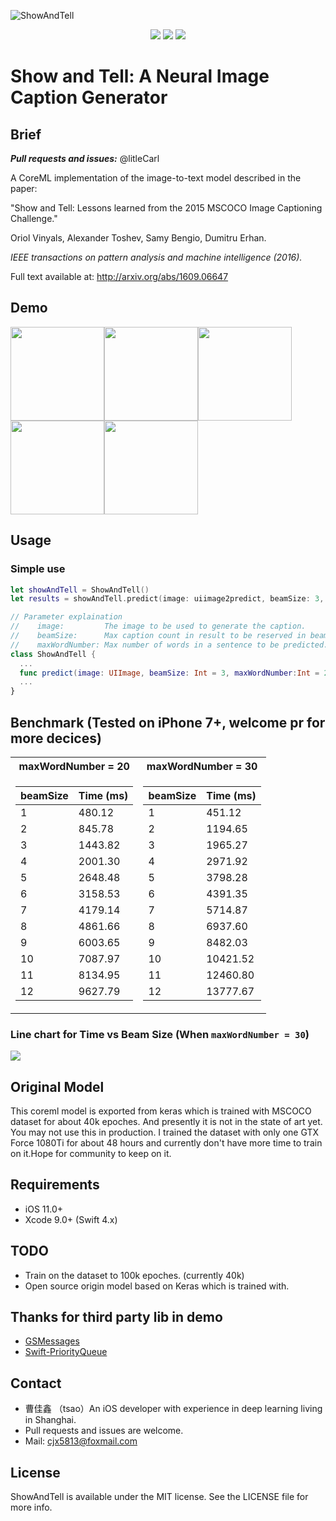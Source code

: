 ![ShowAndTell](https://github.com/litleCarl/ShowAndTell/blob/master/DemoImages/showAndTell.png)

<p align="center">
<a href="https://developer.apple.com/swift"><img src="https://img.shields.io/badge/language-swift4-f48041.svg?style=flat"></a>
<a href="https://developer.apple.com/ios"><img src="https://img.shields.io/badge/platform-iOS%2011%2B-blue.svg?style=flat"></a>
<a href="https://github.com/wxxsw/GSMessages/tree/1.0.0"><img src="https://img.shields.io/badge/release-1.0.0-blue.svg"></a>
</p>

# Show and Tell: A Neural Image Caption Generator 

## Brief

***Pull requests and issues:*** 
@litleCarl

A CoreML implementation of the image-to-text model described in the paper:

"Show and Tell: Lessons learned from the 2015 MSCOCO Image Captioning
Challenge."

Oriol Vinyals, Alexander Toshev, Samy Bengio, Dumitru Erhan.

*IEEE transactions on pattern analysis and machine intelligence (2016).*

Full text available at: http://arxiv.org/abs/1609.06647

## Demo
<img src="https://github.com/LitleCarl/ShowAndTell/blob/master/DemoImages/demo_5.png" width="150" ><img src="https://github.com/LitleCarl/ShowAndTell/blob/master/DemoImages/demo_2.png" width="150" ><img src="https://github.com/LitleCarl/ShowAndTell/blob/master/DemoImages/demo_3.png" width="150" ><img src="https://github.com/LitleCarl/ShowAndTell/blob/master/DemoImages/demo_4.png" width="150" ><img src="https://github.com/LitleCarl/ShowAndTell/blob/master/DemoImages/demo_6.png" width="150" >


## Usage

### Simple use
```Swift
let showAndTell = ShowAndTell()
let results = showAndTell.predict(image: uiimage2predict, beamSize: 3, maxWordNumber: 30)
```



```Swift
// Parameter explaination
//    image:         The image to be used to generate the caption.
//    beamSize:      Max caption count in result to be reserved in beam search.(Affect the performance greatly)
//    maxWordNumber: Max number of words in a sentence to be predicted.
class ShowAndTell {
  ...
  func predict(image: UIImage, beamSize: Int = 3, maxWordNumber:Int = 20) -> PriorityQueue<Caption>
  ...
}
```

## Benchmark (Tested on iPhone 7+, welcome pr for more decices)
<table>
<tr><th>maxWordNumber = 20 </th><th>maxWordNumber = 30</th></tr>
<tr><td>

beamSize | Time (ms)
---- | ---
1  | 480.12
2  | 845.78
3  | 1443.82
4  | 2001.30
5  | 2648.48
6  | 3158.53
7  | 4179.14
8  | 4861.66
9  | 6003.65
10 | 7087.97
11 | 8134.95
12 | 9627.79

</td><td>

beamSize | Time (ms)
---- | ---
1 | 451.12
2 | 1194.65
3 | 1965.27
4 | 2971.92
5 | 3798.28
6 | 4391.35
7 | 5714.87
8 | 6937.60
9 | 8482.03
10 | 10421.52
11 | 12460.80
12 | 13777.67
</td></tr> </table>

### Line chart for Time vs Beam Size (When `maxWordNumber = 30`)
<img src="https://github.com/LitleCarl/ShowAndTell/blob/master/DemoImages/chart_of_beam_size" >

## Original Model
This coreml model is exported from keras which is trained with MSCOCO dataset for about 40k epoches. And presently it is not in the state of art yet. You may not use this in production.
I trained the dataset with only one GTX Force 1080Ti for about 48 hours and currently don't have more time to train on it.Hope for community to keep on it.

## Requirements
- iOS 11.0+
- Xcode 9.0+ (Swift 4.x)

## TODO 
- Train on the dataset to 100k epoches. (currently 40k)
- Open source origin model based on Keras which is trained with.

## Thanks for third party lib in demo
- [GSMessages](https://github.com/wxxsw/GSMessages)
- [Swift-PriorityQueue](https://github.com/Bouke/Swift-PriorityQueue/)

## Contact
- 曹佳鑫 （tsao）An iOS developer with experience in deep learning living in Shanghai.
- Pull requests and issues are welcome.
- Mail: cjx5813@foxmail.com

## License

ShowAndTell is available under the MIT license. See the LICENSE file for more info.
